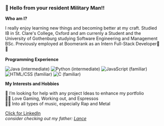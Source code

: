 ### 👋 Hello from your resident Military Man!! 

**Who am I?**

I really enjoy learning new things and becoming better at my craft. Studied IB in St. Clare's College, Oxford and am currenly a Student and the University of Gothenburg studying Software Engineering and Management BSc. Previously employed at Boomerank as an Intern Full-Stack Developer🤯💥 <br><br>
**Programming Experience**

![Java (intermediate)](https://img.shields.io/static/v1?label=Java&logo=Java&logoColor=eeeeee&message=intermediate&color=green&style=for-the-badge)
![Python (intermediate)](https://img.shields.io/static/v1?label=Python&logo=Python&logoColor=eeeeee&message=intermediate&color=green&style=for-the-badge)
![JavaScript (familiar)](https://img.shields.io/static/v1?label=JavaScript&logo=JavaScript&logoColor=eeeeee&message=familiar&color=yellowgreen&style=for-the-badge)
![HTML/CSS (familiar)](https://img.shields.io/static/v1?label=HTML%2fCSS&logo=HTML5&logoColor=eeeeee&message=familiar&color=yellowgreen&style=for-the-badge)
![C (familiar)](https://img.shields.io/static/v1?label=C&logo=C&logoColor=eeeeee&message=familiar&color=yellowgreen&style=for-the-badge)

**My Interests and Hobbies**

🤔 I’m looking for help with any project Ideas to enhance my portfolio<br>
🐱‍👤 Love Gaming, Working out, and Espressos<br>
🤷‍♂️ Into all types of music, especially Rap and Metal<br>

[Click for LinkedIn](https://www.linkedin.com/in/georg-zsolnai-b662a6241/) <br>
*_consider checking out my father: [Lance](https://github.com/Lancear)_*<br>

<!--
**GeorgZs/GeorgZs** is a ✨ _special_ ✨ repository because its `README.md` (this file) appears on your GitHub profile.
 **Shields.io** 
Here are some ideas to get you started:

- 🔭 I’m currently working on ...
- 🌱 I’m currently learning ...
- 👯 I’m looking to collaborate on ...
- 🤔 I’m looking for help with ...
- 💬 Ask me about ...
- 📫 How to reach me: ...
- 😄 Pronouns: ...
- ⚡ Fun fact: ...
-->
